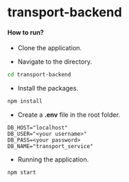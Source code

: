 # transport-backend

#### How to run?

- Clone the application.

- Navigate to the directory.
```sh
cd transport-backend
```
- Install the packages.
```sh
npm install
```
- Create a <b>.env</b> file in the root folder.
```
DB_HOST="localhost"
DB_USER="<your username>"
DB_PASS=<your password>
DB_NAME="transport_service"
```
- Running the application.
```sh
npm start
```
